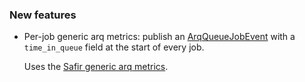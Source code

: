 ### New features

- Per-job generic arq metrics: publish an [ArqQueueJobEvent](https://safir.lsst.io/user-guide/arq.html#per-job-metrics) with a `time_in_queue` field at the start of every job.

  Uses the [Safir generic arq metrics](https://safir.lsst.io/user-guide/arq.html#per-job-metrics).
